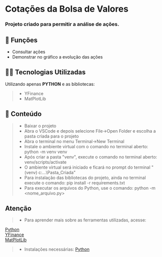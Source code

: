 <h1>Cotações da Bolsa de Valores</h1>

<h3>Projeto criado para permitir a análise de ações.</h3>

## 🔧 Funções

- Consultar ações
- Demonstrar no gráfico a evolução das ações

## 👨‍💻 Tecnologias Utilizadas

Utilizando apenas **PYTHON** e as bibliotecas:
> - YFinance
> - MatPlotLib

## 📜 Conteúdo

> - Baixar o projeto
> - Abra o VSCode e depois selecione File->Open Folder e escolha a pasta criada para o projeto
> - Abra o terminal no menu Terminal->New Terminal
> - Instale o ambiente virtual com o comando no terminal aberto: python -m venv venv
> - Após criar a pasta "venv", execute o comando no terminal aberto: venv/scripts/activate
> - O ambiente virtual será iniciado e ficará no prompt do terminal "(venv) c:\...\Pasta_Criada"
> - Para instalação das bibliotecas do projeto, ainda no terminal execute o comando: pip install -r requirements.txt
> - Para executar os arquivos do Python, use o comando: python -m <nome_arquivo.py>

## Atenção ##

> - Para aprender mais sobre as ferramentas utilizadas, acesse:

<a href = "https://docs.python.org/3/">Python</a></br>
<a href = "https://python-yahoofinance.readthedocs.io/en/latest/">YFinance</a></br>
<a href = "https://matplotlib.org/stable/index.html">MatPlotLib</a></br>

> - Instalações necessárias:
<a href = "https://www.python.org/downloads/">Python</a>